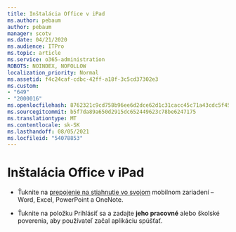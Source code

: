 ```yaml
---
title: Inštalácia Office v iPad
ms.author: pebaum
author: pebaum
manager: scotv
ms.date: 04/21/2020
ms.audience: ITPro
ms.topic: article
ms.service: o365-administration
ROBOTS: NOINDEX, NOFOLLOW
localization_priority: Normal
ms.assetid: f4c24caf-cdbc-42ff-a18f-3c5cd37302e3
ms.custom:
- "649"
- "2000016"
ms.openlocfilehash: 8762321c9cd758b96ee6d2dce62d1c31cacc45c71a43cdc5f454ea04fe6a24f2
ms.sourcegitcommit: b5f7da89a650d2915dc652449623c78be6247175
ms.translationtype: MT
ms.contentlocale: sk-SK
ms.lasthandoff: 08/05/2021
ms.locfileid: "54078853"
---
```

# <a name="how-to-install-office-on-an-ipad"></a>Inštalácia Office v iPad

- Ťuknite na [prepojenie na stiahnutie vo svojom](https://support.office.com/article/9df6d10c-7281-4671-8666-6ca8e339b628?wt.mc_id=Alchemy_ClientDIA) mobilnom zariadení – Word, Excel, PowerPoint a OneNote.

- Ťuknite na položku Prihlásiť sa a zadajte **jeho pracovné** alebo školské poverenia, aby používateľ začal aplikáciu spúšťať.
